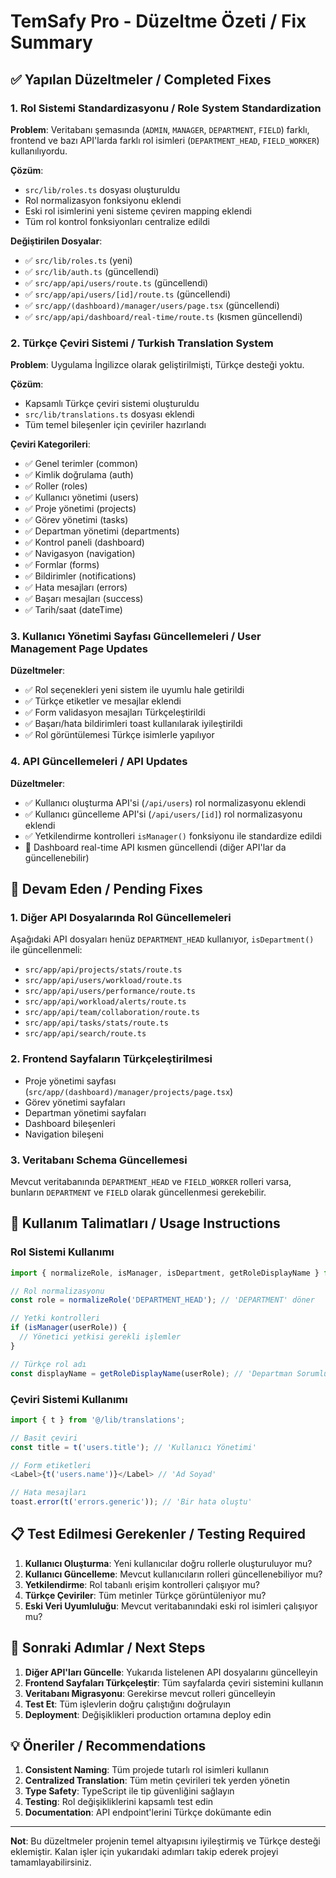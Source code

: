 # TemSafy Pro - Düzeltme Özeti / Fix Summary

## ✅ Yapılan Düzeltmeler / Completed Fixes

### 1. Rol Sistemi Standardizasyonu / Role System Standardization

**Problem**: Veritabanı şemasında (`ADMIN`, `MANAGER`, `DEPARTMENT`, `FIELD`) farklı, frontend ve bazı API'larda farklı rol isimleri (`DEPARTMENT_HEAD`, `FIELD_WORKER`) kullanılıyordu.

**Çözüm**:
- `src/lib/roles.ts` dosyası oluşturuldu
- Rol normalizasyon fonksiyonu eklendi
- Eski rol isimlerini yeni sisteme çeviren mapping eklendi
- Tüm rol kontrol fonksiyonları centralize edildi

**Değiştirilen Dosyalar**:
- ✅ `src/lib/roles.ts` (yeni)
- ✅ `src/lib/auth.ts` (güncellendi)
- ✅ `src/app/api/users/route.ts` (güncellendi)
- ✅ `src/app/api/users/[id]/route.ts` (güncellendi)
- ✅ `src/app/(dashboard)/manager/users/page.tsx` (güncellendi)
- ✅ `src/app/api/dashboard/real-time/route.ts` (kısmen güncellendi)

### 2. Türkçe Çeviri Sistemi / Turkish Translation System

**Problem**: Uygulama İngilizce olarak geliştirilmişti, Türkçe desteği yoktu.

**Çözüm**:
- Kapsamlı Türkçe çeviri sistemi oluşturuldu
- `src/lib/translations.ts` dosyası eklendi
- Tüm temel bileşenler için çeviriler hazırlandı

**Çeviri Kategorileri**:
- ✅ Genel terimler (common)
- ✅ Kimlik doğrulama (auth)
- ✅ Roller (roles)
- ✅ Kullanıcı yönetimi (users)
- ✅ Proje yönetimi (projects)
- ✅ Görev yönetimi (tasks)
- ✅ Departman yönetimi (departments)
- ✅ Kontrol paneli (dashboard)
- ✅ Navigasyon (navigation)
- ✅ Formlar (forms)
- ✅ Bildirimler (notifications)
- ✅ Hata mesajları (errors)
- ✅ Başarı mesajları (success)
- ✅ Tarih/saat (dateTime)

### 3. Kullanıcı Yönetimi Sayfası Güncellemeleri / User Management Page Updates

**Düzeltmeler**:
- ✅ Rol seçenekleri yeni sistem ile uyumlu hale getirildi
- ✅ Türkçe etiketler ve mesajlar eklendi
- ✅ Form validasyon mesajları Türkçeleştirildi
- ✅ Başarı/hata bildirimleri toast kullanılarak iyileştirildi
- ✅ Rol görüntülemesi Türkçe isimlerle yapılıyor

### 4. API Güncellemeleri / API Updates

**Düzeltmeler**:
- ✅ Kullanıcı oluşturma API'si (`/api/users`) rol normalizasyonu eklendi
- ✅ Kullanıcı güncelleme API'si (`/api/users/[id]`) rol normalizasyonu eklendi
- ✅ Yetkilendirme kontrolleri `isManager()` fonksiyonu ile standardize edildi
- 🔄 Dashboard real-time API kısmen güncellendi (diğer API'lar da güncellenebilir)

## 🔄 Devam Eden / Pending Fixes

### 1. Diğer API Dosyalarında Rol Güncellemeleri
Aşağıdaki API dosyaları henüz `DEPARTMENT_HEAD` kullanıyor, `isDepartment()` ile güncellenmeli:
- `src/app/api/projects/stats/route.ts`
- `src/app/api/users/workload/route.ts`
- `src/app/api/users/performance/route.ts`
- `src/app/api/workload/alerts/route.ts`
- `src/app/api/team/collaboration/route.ts`
- `src/app/api/tasks/stats/route.ts`
- `src/app/api/search/route.ts`

### 2. Frontend Sayfaların Türkçeleştirilmesi
- Proje yönetimi sayfası (`src/app/(dashboard)/manager/projects/page.tsx`)
- Görev yönetimi sayfaları
- Departman yönetimi sayfaları
- Dashboard bileşenleri
- Navigation bileşeni

### 3. Veritabanı Schema Güncellemesi
Mevcut veritabanında `DEPARTMENT_HEAD` ve `FIELD_WORKER` rolleri varsa, bunların `DEPARTMENT` ve `FIELD` olarak güncellenmesi gerekebilir.

## 🚀 Kullanım Talimatları / Usage Instructions

### Rol Sistemi Kullanımı
```typescript
import { normalizeRole, isManager, isDepartment, getRoleDisplayName } from '@/lib/roles';

// Rol normalizasyonu
const role = normalizeRole('DEPARTMENT_HEAD'); // 'DEPARTMENT' döner

// Yetki kontrolleri
if (isManager(userRole)) {
  // Yönetici yetkisi gerekli işlemler
}

// Türkçe rol adı
const displayName = getRoleDisplayName(userRole); // 'Departman Sorumlusu'
```

### Çeviri Sistemi Kullanımı
```typescript
import { t } from '@/lib/translations';

// Basit çeviri
const title = t('users.title'); // 'Kullanıcı Yönetimi'

// Form etiketleri
<Label>{t('users.name')}</Label> // 'Ad Soyad'

// Hata mesajları
toast.error(t('errors.generic')); // 'Bir hata oluştu'
```

## 📋 Test Edilmesi Gerekenler / Testing Required

1. **Kullanıcı Oluşturma**: Yeni kullanıcılar doğru rollerle oluşturuluyor mu?
2. **Kullanıcı Güncelleme**: Mevcut kullanıcıların rolleri güncellenebiliyor mu?
3. **Yetkilendirme**: Rol tabanlı erişim kontrolleri çalışıyor mu?
4. **Türkçe Çeviriler**: Tüm metinler Türkçe görüntüleniyor mu?
5. **Eski Veri Uyumluluğu**: Mevcut veritabanındaki eski rol isimleri çalışıyor mu?

## 🎯 Sonraki Adımlar / Next Steps

1. **Diğer API'ları Güncelle**: Yukarıda listelenen API dosyalarını güncelleyin
2. **Frontend Sayfaları Türkçeleştir**: Tüm sayfalarda çeviri sistemini kullanın
3. **Veritabanı Migrasyonu**: Gerekirse mevcut rolleri güncelleyin
4. **Test Et**: Tüm işlevlerin doğru çalıştığını doğrulayın
5. **Deployment**: Değişiklikleri production ortamına deploy edin

## 💡 Öneriler / Recommendations

1. **Consistent Naming**: Tüm projede tutarlı rol isimleri kullanın
2. **Centralized Translation**: Tüm metin çevirileri tek yerden yönetin
3. **Type Safety**: TypeScript ile tip güvenliğini sağlayın
4. **Testing**: Rol değişikliklerini kapsamlı test edin
5. **Documentation**: API endpoint'lerini Türkçe dokümante edin

---

**Not**: Bu düzeltmeler projenin temel altyapısını iyileştirmiş ve Türkçe desteği eklemiştir. Kalan işler için yukarıdaki adımları takip ederek projeyi tamamlayabilirsiniz.
